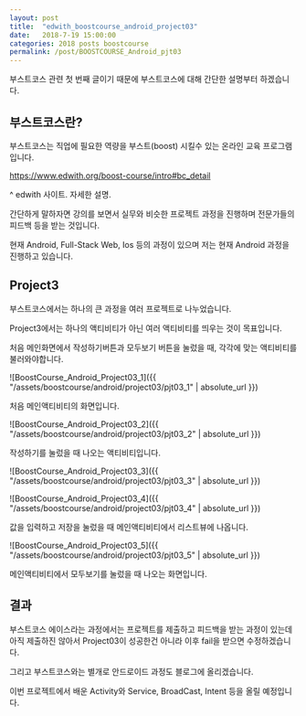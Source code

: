 ```yaml
---
layout: post
title:  "edwith_boostcourse_android_project03"
date:   2018-7-19 15:00:00
categories: 2018 posts boostcourse
permalink: /post/BOOSTCOURSE_Android_pjt03
---
```


부스트코스 관련 첫 번째 글이기 때문에 부스트코스에 대해 간단한 설명부터 하겠습니다.


부스트코스란?
---

부스트코스는 직업에 필요한 역량을
부스트(boost) 시킬수 있는 온라인 교육 프로그램입니다.


https://www.edwith.org/boost-course/intro#bc_detail

^ edwith 사이트. 자세한 설명.


간단하게 말하자면 강의를 보면서 실무와 비슷한 프로젝트 과정을 진행하며 전문가들의 피드백 등을 받는 것입니다.

현재 Android, Full-Stack Web, Ios 등의 과정이 있으며 저는 현재 Android 과정을 진행하고 있습니다.


Project3
---

부스트코스에서는 하나의 큰 과정을 여러 프로젝트로 나누었습니다.

Project3에서는 하나의 액티비티가 아닌 여러 액티비티를 띄우는 것이 목표입니다.

처음 메인화면에서 작성하기버튼과 모두보기 버튼을 눌렀을 때, 각각에 맞는 액티비티를 불러와야합니다.

![BoostCourse_Android_Project03_1]({{ "/assets/boostcourse/android/project03/pjt03_1" | absolute_url }})

처음 메인액티비티의 화면입니다.

![BoostCourse_Android_Project03_2]({{ "/assets/boostcourse/android/project03/pjt03_2" | absolute_url }})

작성하기를 눌렀을 때 나오는 액티비티입니다.

![BoostCourse_Android_Project03_3]({{ "/assets/boostcourse/android/project03/pjt03_3" | absolute_url }})

![BoostCourse_Android_Project03_4]({{ "/assets/boostcourse/android/project03/pjt03_4" | absolute_url }})

값을 입력하고 저장을 눌렀을 때 메인액티비티에서 리스트뷰에 나옵니다.

![BoostCourse_Android_Project03_5]({{ "/assets/boostcourse/android/project03/pjt03_5" | absolute_url }})

메인액티비티에서 모두보기를 눌렀을 때 나오는 화면입니다.



결과
---

부스트코스 에이스라는 과정에서는 프로젝트를 제출하고 피드백을 받는 과정이 있는데 아직 제출하진 않아서 Project03이 성공한건 아니라 이후 fail을 받으면 수정하겠습니다.

그리고 부스트코스와는 별개로 안드로이드 과정도 블로그에 올리겠습니다.

이번 프로젝트에서 배운 Activity와 Service, BroadCast, Intent 등을 올릴 예정입니다.